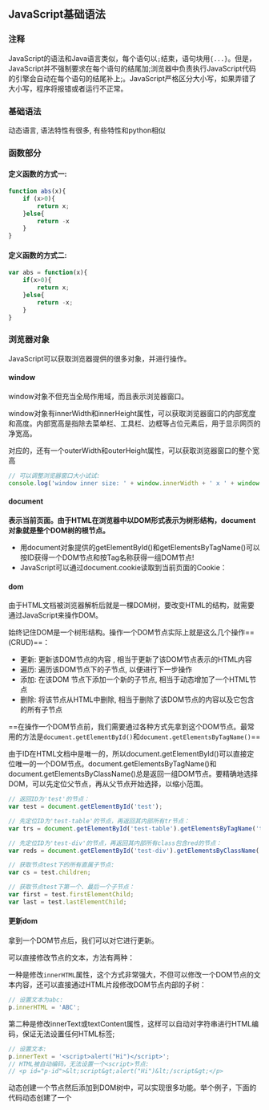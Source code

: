 ## JavaScript基础语法

### 注释

JavaScript的语法和Java语言类似，每个语句以`;`结束，语句块用`{...}`。但是，JavaScript并不强制要求在每个语句的结尾加;浏览器中负责执行JavaScript代码的引擎会自动在每个语句的结尾补上;。JavaScript严格区分大小写，如果弄错了大小写，程序将报错或者运行不正常。

### 基础语法

动态语言, 语法特性有很多, 有些特性和python相似

### 函数部分

#### 定义函数的方式一:	

```javascript
function abs(x){
    if (x>0){
        return x;
    }else{
        return -x
    }
}
```



#### 定义函数的方式二:

```javascript
var abs = function(x){
    if(x>0){
        return x;
    }else{
        return -x;
    }
}
```



### 浏览器对象

JavaScript可以获取浏览器提供的很多对象，并进行操作。

#### window

window对象不但充当全局作用域，而且表示浏览器窗口。

window对象有innerWidth和innerHeight属性，可以获取浏览器窗口的内部宽度和高度。内部宽高是指除去菜单栏、工具栏、边框等占位元素后，用于显示网页的净宽高。

对应的，还有一个outerWidth和outerHeight属性，可以获取浏览器窗口的整个宽高

```javascript
// 可以调整浏览器窗口大小试试:
console.log('window inner size: ' + window.innerWidth + ' x ' + window.innerHeight);
```

#### document

**表示当前页面。由于HTML在浏览器中以DOM形式表示为树形结构，document对象就是整个DOM树的根节点。**

- 用document对象提供的getElementById()和getElementsByTagName()可以按ID获得一个DOM节点和按Tag名称获得一组DOM节点!
- JavaScript可以通过document.cookie读取到当前页面的Cookie：

#### dom

由于HTML文档被浏览器解析后就是一棵DOM树，要改变HTML的结构，就需要通过JavaScript来操作DOM。

始终记住DOM是一个树形结构。操作一个DOM节点实际上就是这么几个操作==(CRUD)==：

* 更新: 更新该DOM节点的内容 , 相当于更新了该DOM节点表示的HTML内容
* 遍历: 遍历该DOM节点下的子节点, 以便进行下一步操作
* 添加: 在该DOM 节点下添加一个新的子节点, 相当于动态增加了一个HTML节点
* 删除: 将该节点从HTML中删除, 相当于删除了该DOM节点的内容以及它包含的所有子节点

==在操作一个DOM节点前，我们需要通过各种方式先拿到这个DOM节点。最常用的方法是`document.getElementById()`和`document.getElementsByTagName()`==

由于ID在HTML文档中是唯一的，所以document.getElementById()可以直接定位唯一的一个DOM节点。document.getElementsByTagName()和document.getElementsByClassName()总是返回一组DOM节点。要精确地选择DOM，可以先定位父节点，再从父节点开始选择，以缩小范围。

```javascript
// 返回ID为'test'的节点：
var test = document.getElementById('test');

// 先定位ID为'test-table'的节点，再返回其内部所有tr节点：
var trs = document.getElementById('test-table').getElementsByTagName('tr');

// 先定位ID为'test-div'的节点，再返回其内部所有class包含red的节点：
var reds = document.getElementById('test-div').getElementsByClassName('red');

// 获取节点test下的所有直属子节点:
var cs = test.children;

// 获取节点test下第一个、最后一个子节点：
var first = test.firstElementChild;
var last = test.lastElementChild;
```

#### 更新dom

拿到一个DOM节点后，我们可以对它进行更新。

可以直接修改节点的文本，方法有两种：

一种是修改`innerHTML`属性，这个方式非常强大，不但可以修改一个DOM节点的文本内容，还可以直接通过HTML片段修改DOM节点内部的子树：

```javascript
// 设置文本为abc:
p.innerHTML = 'ABC'; 
```

第二种是修改innerText或textContent属性，这样可以自动对字符串进行HTML编码，保证无法设置任何HTML标签;

```javascript
// 设置文本:
p.innerText = '<script>alert("Hi")</script>';
// HTML被自动编码，无法设置一个<script>节点:
// <p id="p-id">&lt;script&gt;alert("Hi")&lt;/script&gt;</p>
```

动态创建一个节点然后添加到DOM树中，可以实现很多功能。举个例子，下面的代码动态创建了一个<style>节点，然后把它添加到<head>节点的末尾，这样就动态地给文档添加了新的CSS定义

```javascript
var d = document.createElement('style');
d.setAttribute('type', 'text/css');
d.innerHTML = 'p { color: red }';
document.getElementsByTagName('head')[0].appendChild(d);
```

#### 插入dom

当我们获得了某个DOM节点，想在这个DOM节点内插入新的DOM，应该如何做？

如果这个DOM节点是空的，例如，<div></div>，那么，直接使用innerHTML = `child`就可以修改DOM节点的内容，相当于“插入”了新的DOM节点。

如果这个DOM节点不是空的，那就不能这么做，因为innerHTML会直接替换掉原来的所有子节点。

有两个办法可以插入新的节点。一个是使用appendChild，把一个子节点添加到父节点的最后一个子节点。例如：

```javascript
<!-- HTML结构 -->
<p id="js">JavaScript</p>
<div id="list">
    <p id="java">Java</p>
    <p id="python">Python</p>
    <p id="scheme">Scheme</p>
</div>
```

把<p id="js">JavaScript</p>添加到<div id="list">的最后一项：

```javascript
var
    js = document.getElementById('js'),
    list = document.getElementById('list');
list.appendChild(js);
```

更多的时候我们会从零创建一个新的节点，然后插入到指定位置：

```javascript
var
    list = document.getElementById('list'),
    haskell = document.createElement('p');
haskell.id = 'haskell';
haskell.innerText = 'Haskell';
list.appendChild(haskell);
```



#### 删除dom

删除一个DOM节点就比插入要容易得多。

要删除一个节点，首先要获得该节点本身以及它的父节点，然后，调用父节点的removeChild把自己删掉：

```javascript
// 拿到待删除节点:
var self = document.getElementById('to-be-removed');
// 拿到父节点:
var parent = self.parentElement;
// 删除:
var removed = parent.removeChild(self);
removed === self; // true
```

注意到删除后的节点虽然不在文档树中了，但其实它还在内存中，可以随时再次被添加到别的位置。

## jquery

### 选择器

css选择器

### 事件

鼠标事件 键盘事件 其他事件

### 操作值

```js
$('#id').text()  // 获得值
$('#id').text('fsd') //设置值

$('#id').html() // 获得值
$('#id').html('<p>xxx</p>') //设置值

```

